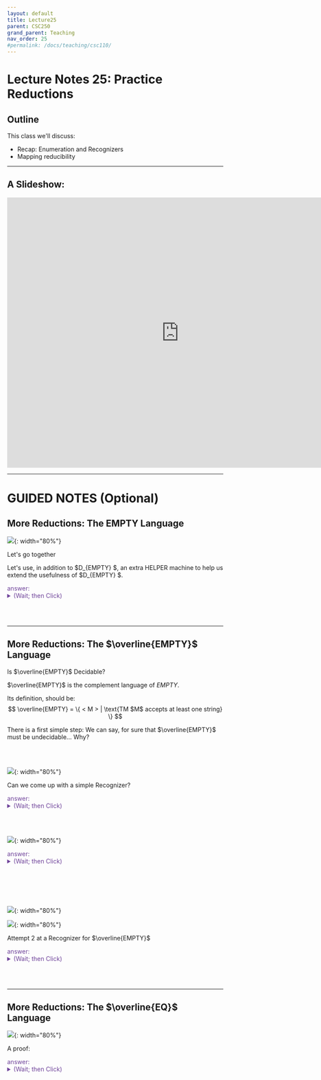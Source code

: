 ```yaml
---
layout: default
title: Lecture25
parent: CSC250
grand_parent: Teaching
nav_order: 25
#permalink: /docs/teaching/csc110/
---  
```



Lecture Notes 25: Practice Reductions
==============================


Outline
-------

This class we'll discuss:

* Recap: Enumeration and Recognizers
* Mapping reducibility


* * *

A Slideshow:
---------------

<iframe src="https://docs.google.com/presentation/d/e/2PACX-1vQJ-pJ2rXwCcVMq2G0xmQUeZRoxFj5ZWBClCori3z9o3YUXR6auxrKkQvE7Wunx_BeoFjRtYl1UVXHU/embed?start=false&loop=false&delayms=60000" frameborder="0" width="800" height="629" allowfullscreen="true" mozallowfullscreen="true" webkitallowfullscreen="true"></iframe>

---



GUIDED NOTES (Optional)
=======================
  
More Reductions: The EMPTY Language
-----------------------------------

  
  
![](../../../assets/images/csc250/lecture18/Reduc-26.png){: width="80%"} 
  
Let's go together  
  
Let's use, in addition to $D_{EMPTY} $, an extra HELPER machine to help us extend the usefulness of $D_{EMPTY} $.  
  

<div class="container mx-lg-5">
  <span style='color:#6f439a'>answer: 
    <details><summary>(Wait; then Click)</summary>
      <p>
Assume that Empty_TM is decidable, and so there exists some $D_{EMPTY}$ that decides for any input $< M >$ whether $M$’s language is empty.  
  
We'll design the Machine $ D_{ATM} $ as follows:  
  
$$ 
\begin{align*} 
& D_{ATM}:\\ 
& \text{ On input $ < M, w > $ }:\\ 
& \text{ 1. build a HELPER machine (but don't run it yet) $Helper_{M,w}$ that is shown below: }\\ 
& \; \\ 
& \qquad Helper_{M,w}:\\ 
& \qquad \text{ On input $ x $ }: \quad \color{gray}{\text{# x: Anything! we don't care} }\\ 
& \qquad \text{ Ignore $ x $ and run $M$ on $w$ ADWID} \quad \color{gray}{\text{# We hardcode what $Helper_{M,w}$ does} }\\ 
& \; \\ 
& \text{ 2. Simulate $D_{EMPTY}$ on $Helper_{M,w}$ }\\ 
& \qquad \text{ If it accepts, REJECT (if the language of $Helper_{M,w}$ is empty, $M$ doesn’t accept $w$)}\\ 
& \qquad \text{ If it rejects, ACCEPT (the only way $Helper_{M,w}$ accepts anything is if $M$ accepts $w$)}\\ \end{align*} $$ 

<b>Analysis of cases</b>
  
What is going on?:


<ul>
  <li>Inside our $D_{ATM} $ machine, we use $D_{EMPTY} $ to ask if its input TM $M$'s' language is empty ...  
    But in order to do it ... <b>it is forced to simulate the input machine $M$</b> ... instead of running $D_{EMPTY} $ on $M$, we can have $D_{EMPTY} $ run on a <b>Trojan-Horse Machine</b> whose only job is to check if $M$ accepts $w$!</li>
  <li>$Helper_{M,w}$ is a TM built solely to check if the $M$ actually accepts the $w$ from the input to $D_{ATM} $ ($ < M, w >$ ).</li>
  <li>When $D_{EMPTY} $ runs on $Helper_{M,w}$, it simlates $Helper_{M,w}$ (on some unimportant input); $Helper_{M,w}$ IGNORES the input and just runs $M$ on $w$  
    It will actually answer if $M$ accepts $w$ rather than if the input $Helper_{M,w}$ has an empty language.
    <ul>
      <li>If $D_{EMPTY}$ returns ACCEPT, then $Helper_{M,w}$ rejects all words (because $M$ rejects $w$), so return REJECT</li>
      <li>If If $D_{EMPTY}$ returns REJECT it was because $Helper_{M,w}$ accepted, which means $M$ accepted $w$;so return ACCEPT</li>
    </ul>
  </li>
  <li>The output of $D_{EMPTY} $ is NOT actually answering if its input has an empty language... it is secretly answering the question : "Does $M$ accept $w$?"</li>
</ul>

  
  
For any $M, w$ pair that gets passed into $D_{ATM} $, we can construct a hardcoded helper machine and trick $D_{EMPTY} $ into telling us the answer,  
in other words...<b>deciding ATM</b>.  
  
However, This can't be true!!,  
<b>we know ATM is undecidable, so EMPTY must also be undecidable</b>.
      </p>
    </details>
  </span>
</div> 

<br><br>


  


* * *

  

More Reductions: The $\overline{EMPTY}$ Language
-----------------------------------------------------

  
  
  
Is $\overline{EMPTY}$ Decidable?  
  
$\overline{EMPTY}$ is the complement language of $EMPTY$.  
  
Its definition, should be:  
$$ \overline{EMPTY} = \{ < M > | \text{TM $M$ accepts at least one string} \} $$  
  
There is a first simple step: We can say, for sure that $\overline{EMPTY}$ must be undecidable... Why?  
  
 <br><br>
  
  
![](../../../assets/images/csc250/lecture18/Reduc-28.png){: width="80%"} 
  

Can we come up with a simple Recognizer? 

<div class="container mx-lg-5">
  <span style='color:#6f439a'>answer: 
    <details><summary>(Wait; then Click)</summary>
      <p>
<b>Recognizer by construction</b>:  

$$ \begin{align*} &R_{\overline{EMPTY}}:\\ & \text{ On input $ < M > $ }:\\ & \text{ Simulate M on all possible w's one at a time}\\ & \text{ If any accepts, accept. }\\ \end{align*} $$  
  
Is there a problem here?
      </p>
    </details>
  </span>
</div> 

<br><br> 


  
  
![](../../../assets/images/csc250/lecture18/Reduc-30.png){: width="80%"} 

<div class="container mx-lg-5">
  <span style='color:#6f439a'>answer: 
    <details><summary>(Wait; then Click)</summary>
      <p>
The computation is FINITE! 
      </p>
    </details>
  </span>
</div> 

<br><br> <br><br>

  
 
  
![](../../../assets/images/csc250/lecture18/Reduc-31.png){: width="80%"} 
  
  
  
![](../../../assets/images/csc250/lecture18/Reduc-31b.png){: width="80%"} 
  

Attempt 2 at a Recognizer for $\overline{EMPTY}$ 

<div class="container mx-lg-5">
  <span style='color:#6f439a'>answer: 
    <details><summary>(Wait; then Click)</summary>
      <p>
<b>Recognizer by construction</b>:  

$$ \begin{align*} &R_{\overline{EMPTY}}:\\ & \text{ On input $ < M > $ }:\\ & \text{ Simulate M on all possible w's DOVETAILED}\\ & \text{ If any accepts, accept. }\\ \end{align*} $$  
      </p>
    </details>
  </span>
</div> 

<br><br> 


  

* * *

  

More Reductions: The $\overline{EQ}$ Language
--------------------------------------------------

  
  
![](../../../assets/images/csc250/lecture18/Reduc-33.png){: width="80%"} 
  

A proof:  

<div class="container mx-lg-5">
  <span style='color:#6f439a'>answer: 
    <details><summary>(Wait; then Click)</summary>
      <p>
Reducing EMPTY to EQ.  
$$ \begin{align*} &D_{EMPTY}:\\ & \text{ On input $ < M > $ }:\\ & \text{ Build a helper $TM_{\emptyset}$ such that $L(TM_{\emptyset}) = \emptyset$ }:\\ & \text{ Run $D_{EQ}$ on input $ < M, TM_{\emptyset} >$ ADWID}\\ \end{align*} $$  
  
Note that $D_{EQ}$ tells whether $\; < M, TM_{\emptyset} > \; \in \; EQ \;$ , that is, whether $L(M) = L(TM_{\emptyset}) = \emptyset$... Which is the question that $D_{EMPTY}$ is supposed to answer.
      </p>
    </details>
  </span>
</div> 

<br><br>
  

<!-- 
  Sipser
ATM = {⟨M,w⟩| M is a TM and M accepts w}. P202, 207
THE DIAGONALIZATION METHOD P202  
ATM is not Turing-recognizable. P210
HALTTM ={⟨M,w⟩|MisaTMandMhaltsoninputw}. P216
ETM ={⟨M⟩|M isaTMandL(M)=∅}. P217
EQTM = {⟨M1,M2⟩| M1 and M2 are TMs and L(M1) = L(M2)}. P220
f: Σ∗−→Σ∗ is a computable function P234
EQTM is neither Turing-recognizable nor co-Turing-recognizable. P238
TURING REDUCIBILITY P261 
-->